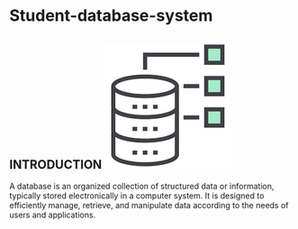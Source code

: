 # Student-database-system

**INTRODUCTION**
![](Database.png)
---
A database is an organized collection of structured data or information, typically stored electronically in a computer system. It is designed to efficiently manage, retrieve, and manipulate data according to the needs of users and applications.
